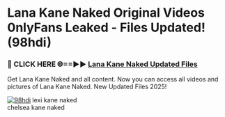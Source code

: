 # Lana Kane Naked Original Videos 0nlyFans Leaked - Files Updated! (98hdi)

<h3>🔴 CLICK HERE 🌐==►► <a href="https://tinyurl.com/yckcrads" rel="nofollow">Lana Kane Naked Updated Files</a></h3>

Get Lana Kane Naked and all content. Now you can access all videos and pictures of Lana Kane Naked. New Updated Files 2025!

[![98hdi](https://i.imgur.com/hpKpOFt.gif)](https://tinyurl.com/yckcrads)
lexi kane naked<br>
chelsea kane naked